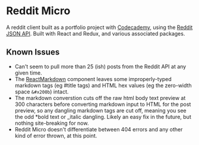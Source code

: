 # Reddit Micro

A reddit client built as a portfolio project with [Codecademy](https://codecademy.com), using the [Reddit JSON API](https://github.com/reddit-archive/reddit/wiki/JSON). Built with React and Redux, and various associated packages.

## Known Issues

- Can't seem to pull more than 25 (ish) posts from the Reddit API at any given time.
- The [ReactMarkdown](https://www.npmjs.com/package/react-markdown) component leaves some improperly-typed markdown tags (eg \#title tags) and HTML hex values (eg the zero-width space `&#x200b`) intact.
- The markdown converstion cuts off the raw html body text preview at 300 characters before converting markdown input to HTML for the post preview, so any dangling markdown tags are cut off, meaning you see the odd \*bold text or \_italic dangling. Likely an easy fix in the future, but nothing site-breaking for now.
- Reddit Micro doesn't differentiate between 404 errors and any other kind of error thrown, at this point.
